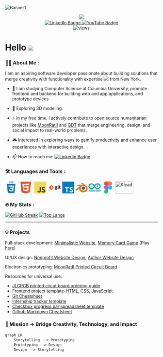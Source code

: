 ![Banner1](https://github.com/user-attachments/assets/6664d73d-307f-4a4c-addc-b5c56776c52c)

<div id="header" align="center" alt="my gif">
  <img src="https://github.com/user-attachments/assets/4a3d4756-0eaf-45fc-b796-162276203298" width="150"/>
</div>

<div id="badges" align="center" alt="badges">
  <a href="https://linkedin.com/in/melanielaporte" target="_blank">
    <img src="https://img.shields.io/badge/LinkedIn-blue?style=for-the-badge&logo=linkedin&logoColor=white" alt="LinkedIn Badge"/>
  </a>
  <a href="your-youtube-URL" target="_blank">
    <img src="https://img.shields.io/badge/YouTube-red?style=for-the-badge&logo=youtube&logoColor=white" alt="YouTube Badge"/>
  </a>
</div>


<div id="views" align="center"a lt="views">
  <img src="https://komarev.com/ghpvc/?username=MelanieLaporte&style=flat-square&color=blue" alt="views"/>
</div>


<div>
 <h1> Hello <img src="https://media.giphy.com/media/hvRJCLFzcasrR4ia7z/giphy.gif" width="30px"/>
</h1>
</div>



### :woman_technologist: About Me :
I am an aspiring software developer passionate about building solutions that merge creativity with functionality with expertise  <img src="https://media.giphy.com/media/WUlplcMpOCEmTGBtBW/giphy.gif" width="30"> from New York.
- :telescope: I am studying Computer Science at Columbia University, promote frontend and backend for building web and app applications, and prototype devices 

- :seedling: Exploring 3D modeling.

- :zap: In my free time, I actively contribute to open source humanitarian projects like [MoonRatII](https://github.com/melanielaporte/moonrat) and [GDT](https://github.com/gosqasorg/asset-provenance-tracking) that merge engineering, design, and social impact to real-world problems.
    
- :video_game: Interested in exploring ways to gamify productivity and enhance user experiences with interactive design.

- :mailbox: How to reach me: [![Linkedin Badge](https://img.shields.io/badge/-melanielaporte-blue?style=flat&logo=Linkedin&logoColor=white)](your-linkedin-url)

### :hammer_and_wrench: Languages and Tools :
<div>
  <img src="https://github.com/devicons/devicon/blob/master/icons/css3/css3-plain-wordmark.svg"  title="CSS3" alt="CSS" width="40" height="40"/>&nbsp;
  <img src="https://github.com/devicons/devicon/blob/master/icons/html5/html5-original.svg" title="HTML5" alt="HTML" width="40" height="40"/>&nbsp;
  <img src="https://github.com/devicons/devicon/blob/master/icons/javascript/javascript-original.svg" title="JavaScript" alt="JavaScript" width="40" height="40"/>&nbsp;
  <img src="https://github.com/devicons/devicon/blob/master/icons/git/git-original-wordmark.svg" title="Git" **alt="Git" width="40" height="40"/>
  <img src="https://github.com/devicons/devicon/blob/master/icons/typescript/typescript-original.svg" title="Typescript" **alt="Typescript" width="40" height="40"/>
  <img src="https://github.com/devicons/devicon/blob/master/icons/blender/blender-original.svg" title="Blender" **alt="Blender" width="40" height="40"/>
  <img src="https://github.com/devicons/devicon/blob/master/icons/arduino/arduino-original-wordmark.svg" title="Arduino" **alt="Arduino" width="40" height="40"/>
  <img src="https://github.com/devicons/devicon/blob/master/icons/figma/figma-original.svg" title="Figma" **alt="Figma" width="40" height="40"/>
  <img src="https://upload.wikimedia.org/wikipedia/commons/5/59/KiCad-Logo.svg" title="Kicad" **alt="Kicad" width="60" height="40"/>
</div>

### :fire: My Stats :
[![GitHub Streak](http://github-readme-streak-stats.herokuapp.com?user=MelanieLaporte&theme=dark&background=000000)](https://git.io/streak-stats)  [![Top Langs](https://github-readme-stats.vercel.app/api/top-langs/?username=anuraghazra&layout=donut)](https://github.com/anuraghazra/github-readme-stats)

-----------------------------

### :bulb: Projects
Full-stack development: [Minimalistic Website](https://github.com/melanielaporte/sparse_Website), [Memory Card Game](https://github.com/melanielaporte/Pirates-Booty) (Play [here](https://editting-lively-shell-121.vscodeedu.app/))
  
UI/UX design: [Nonprofit Website Design](https://github.com/melanielaporte/farmtofamilySite), [Author Website Design](https://github.com/melanielaporte/writerPortfolioSite)

Electronics prototyping: [MoonRatII Printed Circuit Board](https://github.com/PubInv/moonrat)

Resources for universal use: 
- [JLCPCB printed circut board ordering guide](https://github.com/melanielaporte/JLCPCB-Ordering-Guide)
- [Frontend project template-HTML, CSS, JavaScript](https://github.com/melanielaporte/project-template-novices)
- [Git Cheatsheet](https://github.com/melanielaporte/gitCheatsheet)
- [Internship tracker template](https://github.com/melanielaporte/Internship-Tracker-Template)
- [Checkbox progress bar spreadsheet template](https://github.com/melanielaporte/Progress-Bar-Spreadsheet-Template)
- [Github Markdown Cheatsheet](https://github.com/melanielaporte/Markdown-Cheatsheet)


### :art: Mission -> Bridge Creativity, Technology, and Impact 
```mermaid
graph LR
    Storytelling --> Prototyping
    Prototyping --> Design
    Design --> Storytelling
```

